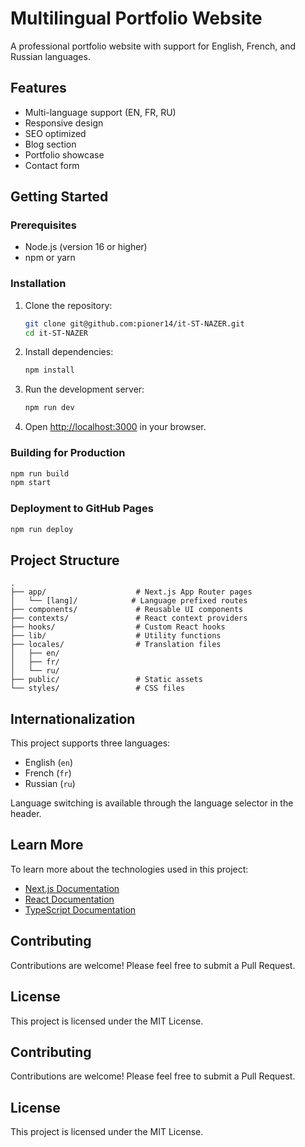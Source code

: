 # Multilingual Portfolio Website

A professional portfolio website with support for English, French, and Russian languages.

## Features

- Multi-language support (EN, FR, RU)
- Responsive design
- SEO optimized
- Blog section
- Portfolio showcase
- Contact form

## Getting Started

### Prerequisites

- Node.js (version 16 or higher)
- npm or yarn

### Installation

1. Clone the repository:
   ```bash
   git clone git@github.com:pioner14/it-ST-NAZER.git
   cd it-ST-NAZER
   ```

2. Install dependencies:
   ```bash
   npm install
   ```

3. Run the development server:
   ```bash
   npm run dev
   ```

4. Open [http://localhost:3000](http://localhost:3000) in your browser.

### Building for Production

```bash
npm run build
npm start
```

### Deployment to GitHub Pages

```bash
npm run deploy
```

## Project Structure

```
.
├── app/                    # Next.js App Router pages
│   └── [lang]/            # Language prefixed routes
├── components/             # Reusable UI components
├── contexts/               # React context providers
├── hooks/                  # Custom React hooks
├── lib/                    # Utility functions
├── locales/                # Translation files
│   ├── en/
│   ├── fr/
│   └── ru/
├── public/                 # Static assets
└── styles/                 # CSS files
```

## Internationalization

This project supports three languages:
- English (`en`)
- French (`fr`)
- Russian (`ru`)

Language switching is available through the language selector in the header.

## Learn More

To learn more about the technologies used in this project:

- [Next.js Documentation](https://nextjs.org/docs)
- [React Documentation](https://reactjs.org/docs/getting-started.html)
- [TypeScript Documentation](https://www.typescriptlang.org/docs/)

## Contributing

Contributions are welcome! Please feel free to submit a Pull Request.

## License

This project is licensed under the MIT License.

## Contributing

Contributions are welcome! Please feel free to submit a Pull Request.

## License

This project is licensed under the MIT License.
